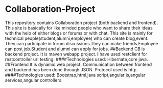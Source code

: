 # Collaboration-Project
This repository contains Collaboration project (both backend and frontend).
This site is basically for like minded people who want to share their ideas with the help of either blogs or forums or with chat.
This site is mainly for technical people(student,alumni,employee) who can create blog,event.
They can participate in forum discussions.They can make friends.Employee can post job.Student and alumni can apply for jobs.
##Backend
CB is backend project. It is maven webapp project. I have used restclient for restcontroller url testing.
####Technologies used: Hibernate,core java.
##Frontend
It is dynamic web project. Communication between frontend and backend has been done through JSON. Protocol used is http.
####Technologies used: Bootstrap,html,java script,angular js,angular services,angular controllers.
